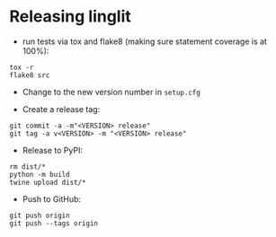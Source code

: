 # Releasing linglit

* run tests via tox and flake8 (making sure statement coverage is at 100%):
```shell
tox -r
flake8 src
```

* Change to the new  version number in `setup.cfg`

- Create a release tag:
```shell
git commit -a -m"<VERSION> release"
git tag -a v<VERSION> -m "<VERSION> release"
```

* Release to PyPI:
```shell
rm dist/*
python -m build
twine upload dist/*
```

* Push to GitHub:
```shell
git push origin
git push --tags origin
```
